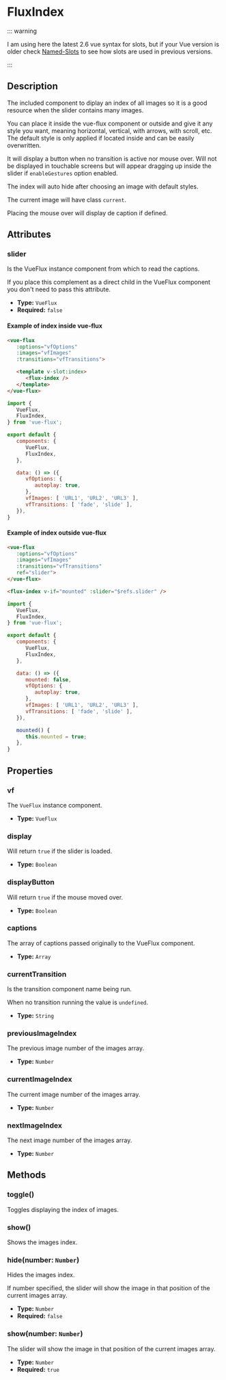 ---
---

# FluxIndex

::: warning

I am using here the latest 2.6 vue syntax for slots, but if your Vue version is older check [Named-Slots](https://vuejs.org/v2/guide/components-slots.html#Named-Slots) to see how slots are used in previous versions.

:::

## Description

The included component to diplay an index of all images so it is a good resource when the slider contains many images.

You can place it inside the vue-flux component or outside and give it any style you want, meaning horizontal, vertical, with arrows, with scroll, etc. The default style is only applied if located inside and can be easily overwritten.

It will display a button when no transition is active nor mouse over. Will not be displayed in touchable screens but will appear dragging up inside the slider if `enableGestures` option enabled.

The index will auto hide after choosing an image with default styles.

The current image will have class `current`.

Placing the mouse over will display de caption if defined.

## Attributes

### slider

Is the VueFlux instance component from which to read the captions.

If you place this complement as a direct child in the VueFlux component you don't need to pass this attribute.

- **Type:** `VueFlux`
- **Required:** `false`

#### Example of index inside vue-flux

``` html
<vue-flux
   :options="vfOptions"
   :images="vfImages"
   :transitions="vfTransitions">

   <template v-slot:index>
      <flux-index />
   </template>
</vue-flux>
```

``` javascript
import {
   VueFlux,
   FluxIndex,
} from 'vue-flux';

export default {
   components: {
      VueFlux,
      FluxIndex,
   },

   data: () => ({
      vfOptions: {
         autoplay: true,
      },
      vfImages: [ 'URL1', 'URL2', 'URL3' ],
      vfTransitions: [ 'fade', 'slide' ],
   }),
}
```

#### Example of index outside vue-flux

``` html
<vue-flux
   :options="vfOptions"
   :images="vfImages"
   :transitions="vfTransitions"
   ref="slider">
</vue-flux>

<flux-index v-if="mounted" :slider="$refs.slider" />
```

``` javascript
import {
   VueFlux,
   FluxIndex,
} from 'vue-flux';

export default {
   components: {
      VueFlux,
      FluxIndex,
   },

   data: () => ({
      mounted: false,
      vfOptions: {
         autoplay: true,
      },
      vfImages: [ 'URL1', 'URL2', 'URL3' ],
      vfTransitions: [ 'fade', 'slide' ],
   }),

   mounted() {
      this.mounted = true;
   },
}
```

## Properties

### vf

The `VueFlux` instance component.

- **Type:** `VueFlux`

### display

Will return `true` if the slider is loaded.

- **Type:** `Boolean`

### displayButton

Will return `true` if the mouse moved over.

- **Type:** `Boolean`

### captions

The array of captions passed originally to the VueFlux component.

- **Type:** `Array`

### currentTransition

Is the transition component name being run.

When no transition running the value is `undefined`.

- **Type:** `String`

### previousImageIndex

The previous image number of the images array.

- **Type:** `Number`

### currentImageIndex

The current image number of the images array.

- **Type:** `Number`

### nextImageIndex

The next image number of the images array.

- **Type:** `Number`

## Methods

### toggle()

Toggles displaying the index of images.

### show()

Shows the images index.

### hide(number: `Number`)

Hides the images index.

If number specified, the slider will show the image in that position of the current images array.

* **Type:** `Number`
* **Required:** `false`

### show(number: `Number`)

The slider will show the image in that position of the current images array.

* **Type:** `Number`
* **Required:** `true`
